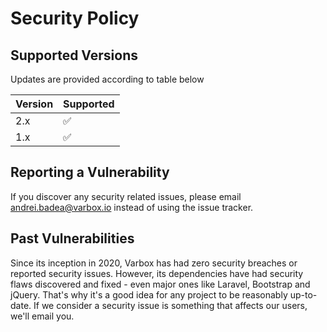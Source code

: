 # Security Policy

## Supported Versions

Updates are provided according to table below

| Version | Supported        |
| ------- | ---------------- |
| 2.x   | :white_check_mark: |
| 1.x   | :white_check_mark: |

## Reporting a Vulnerability

If you discover any security related issues, please email [andrei.badea@varbox.io](mailto:andrei.badea@varbox.io) instead of using the issue tracker.

## Past Vulnerabilities

Since its inception in 2020, Varbox has had zero security breaches or reported security issues. 
However, its dependencies have had security flaws discovered and fixed - even major ones like Laravel, Bootstrap and jQuery. 
That's why it's a good idea for any project to be reasonably up-to-date. 
If we consider a security issue is something that affects our users, we'll email you.

